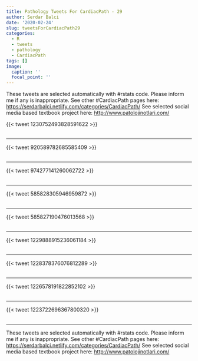 ```yaml
---
title: Pathology Tweets For CardiacPath - 29
author: Serdar Balci
date: '2020-02-24'
slug: tweetsForCardiacPath29
categories:
  - R
  - tweets
  - pathology
  - CardiacPath
tags: []
image:
  caption: ''
  focal_point: ''
---
```



These tweets are selected automatically with #rstats code. Please inform me if any is inappropriate.
See other #CardiacPath pages here: https://serdarbalci.netlify.com/categories/CardiacPath/ 
See selected social media based textbook project here: http://www.patolojinotlari.com/

{{< tweet 1230752493828591622 >}}
<br>
<br>
<hr>
{{< tweet 920589782685585409 >}}
<br>
<br>
<hr>
{{< tweet 974277141260062722 >}}
<br>
<br>
<hr>
{{< tweet 585828305946959872 >}}
<br>
<br>
<hr>
{{< tweet 585827190476013568 >}}
<br>
<br>
<hr>
{{< tweet 1229888915236061184 >}}
<br>
<br>
<hr>
{{< tweet 1228378376076812289 >}}
<br>
<br>
<hr>
{{< tweet 1226578191822852102 >}}
<br>
<br>
<hr>
{{< tweet 1223722696367800320 >}}
<br>
<br>
<hr>


These tweets are selected automatically with #rstats code. Please inform me if any is inappropriate.
See other #CardiacPath pages here: https://serdarbalci.netlify.com/categories/CardiacPath/ 
See selected social media based textbook project here: http://www.patolojinotlari.com/

